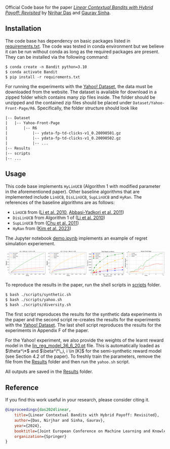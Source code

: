 Official Code base for the paper [_Linear Contextual Bandits with Hybrid Payoff: Revisited_](https://arxiv.org/abs/2406.10131) by [Nirjhar Das](https://nirjhar-das.github.io/) and [Gaurav Sinha](https://sinhagaurav.github.io/).

## Installation
The code base has dependency on basic packages listed in [requirements.txt](./requirements.txt). The code was tested in conda environment but we believe it can be run without conda as long as the required packages are present. They can be installed via the following command:
```
$ conda create -n Bandit python=3.10
$ conda activate Bandit
$ pip install -r requirements.txt
```

For running the experiments with the [Yahoo! Dataset](https://webscope.sandbox.yahoo.com/catalog.php?datatype=r&did=49), the data must be downloaded from the website. The dataset is available for download in a zipped folder which contains many zip files inside. The folder should be unzipped and the contained zip files should be placed under `Dataset/Yahoo-Front-Page/R6`. Specifically, the folder structure should look like
```
|-- Dataset
|   |-- Yahoo-Front-Page
|       |-- R6
|           |-- ydata-fp-td-clicks-v1_0.20090501.gz
|           |-- ydata-fp-td-clicks-v1_0.20090502.gz
|           |-- ...
|-- Results
|-- scripts
|-- ...
```

## Usage
This code base implements `HyLinUCB` (Algorithm 1 with modified parameter in the aforementioned paper). Other baseline algorithms that are implemented include `LinUCB`, `DisLinUCB`, `SupLinUCB` and `HyRan`. The references of the baseline algorithms are as follows:

- `LinUCB` from ([Li et al. 2010](https://proceedings.mlr.press/v151/faury22a/faury22a.pdf), [Abbasi-Yadkori et al. 2011](https://papers.nips.cc/paper_files/paper/2011/hash/e1d5be1c7f2f456670de3d53c7b54f4a-Abstract.html))
- `DisLinUCB` from Algorithm 1 of ([Li et al. 2010](https://proceedings.mlr.press/v151/faury22a/faury22a.pdf))
- `SupLinUCB` from ([Chu et al. 2011](https://proceedings.mlr.press/v15/chu11a))
- `HyRan` from ([Kim et al. 2023](https://proceedings.mlr.press/v206/kim23d.html))

The Jupyter notebook [demo.ipynb](./demo.ipynb) implements an example of regret simulation experiement.

![all_results](./Results/Combined_Result.png)

To reproduce the results in the paper, run the shell scripts in [scripts](./scripts/) folder.
```
$ bash ./scripts/synthetic.sh
$ bash ./scripts/yahoo.sh
$ bash ./scripts/diversity.sh
```
The first script reproduces the results for the synthetic data experiments in the paper and the second script re-creates the results for the experiments with the [Yahoo! Dataset](https://webscope.sandbox.yahoo.com/catalog.php?datatype=r&did=49). The last shell script reproduces the results for the experiments in Appendix F of the paper.

For the Yahoo! experiment, we also provide the weights of the learnt reward model in the [lin_reg_model_36_6_20.pt](./Results/lin_reg_model_36_6_20.pt) file. This is automatically loaded as $\theta^\*$ and $\beta^\*\_i, i \in [K]$ for the semi-synthetic reward model (see Section 4.2 of the paper). To freshly train the parameters, remove the file from the [Results](./Results/) folder and then run the `yahoo.sh` script.

All outputs are saved in the [Results](./Results/) folder.

## Reference

If you find this work useful in your research, please consider citing it.

~~~bibtex
@inproceedings{das2024linear,
    title={Linear Contextual Bandits with Hybrid Payoff: Revisited},
    author={Das, Nirjhar and Sinha, Gaurav},
    year={2024},
    booktitle={Joint European Conference on Machine Learning and Knowledge Discovery in Databases},
    organization={Springer}
}
~~~